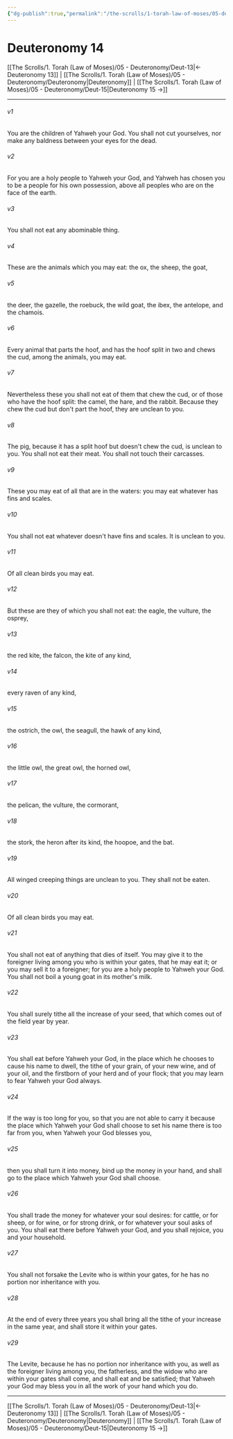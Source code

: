 ```yaml
---
{"dg-publish":true,"permalink":"/the-scrolls/1-torah-law-of-moses/05-deuteronomy/deut-14/","tags":["TheScrolls","TorahLawofMoses"]}
---
```



# Deuteronomy 14

[[The Scrolls/1. Torah (Law of Moses)/05 - Deuteronomy/Deut-13\|← Deuteronomy 13]] | [[The Scrolls/1. Torah (Law of Moses)/05 - Deuteronomy/Deuteronomy\|Deuteronomy]] | [[The Scrolls/1. Torah (Law of Moses)/05 - Deuteronomy/Deut-15\|Deuteronomy 15 →]]
***



###### v1 
You are the children of Yahweh your God. You shall not cut yourselves, nor make any baldness between your eyes for the dead. 

###### v2 
For you are a holy people to Yahweh your God, and Yahweh has chosen you to be a people for his own possession, above all peoples who are on the face of the earth. 

###### v3 
You shall not eat any abominable thing. 

###### v4 
These are the animals which you may eat: the ox, the sheep, the goat, 

###### v5 
the deer, the gazelle, the roebuck, the wild goat, the ibex, the antelope, and the chamois. 

###### v6 
Every animal that parts the hoof, and has the hoof split in two and chews the cud, among the animals, you may eat. 

###### v7 
Nevertheless these you shall not eat of them that chew the cud, or of those who have the hoof split: the camel, the hare, and the rabbit. Because they chew the cud but don't part the hoof, they are unclean to you. 

###### v8 
The pig, because it has a split hoof but doesn't chew the cud, is unclean to you. You shall not eat their meat. You shall not touch their carcasses. 

###### v9 
These you may eat of all that are in the waters: you may eat whatever has fins and scales. 

###### v10 
You shall not eat whatever doesn't have fins and scales. It is unclean to you. 

###### v11 
Of all clean birds you may eat. 

###### v12 
But these are they of which you shall not eat: the eagle, the vulture, the osprey, 

###### v13 
the red kite, the falcon, the kite of any kind, 

###### v14 
every raven of any kind, 

###### v15 
the ostrich, the owl, the seagull, the hawk of any kind, 

###### v16 
the little owl, the great owl, the horned owl, 

###### v17 
the pelican, the vulture, the cormorant, 

###### v18 
the stork, the heron after its kind, the hoopoe, and the bat. 

###### v19 
All winged creeping things are unclean to you. They shall not be eaten. 

###### v20 
Of all clean birds you may eat. 

###### v21 
You shall not eat of anything that dies of itself. You may give it to the foreigner living among you who is within your gates, that he may eat it; or you may sell it to a foreigner; for you are a holy people to Yahweh your God. You shall not boil a young goat in its mother's milk. 

###### v22 
You shall surely tithe all the increase of your seed, that which comes out of the field year by year. 

###### v23 
You shall eat before Yahweh your God, in the place which he chooses to cause his name to dwell, the tithe of your grain, of your new wine, and of your oil, and the firstborn of your herd and of your flock; that you may learn to fear Yahweh your God always. 

###### v24 
If the way is too long for you, so that you are not able to carry it because the place which Yahweh your God shall choose to set his name there is too far from you, when Yahweh your God blesses you, 

###### v25 
then you shall turn it into money, bind up the money in your hand, and shall go to the place which Yahweh your God shall choose. 

###### v26 
You shall trade the money for whatever your soul desires: for cattle, or for sheep, or for wine, or for strong drink, or for whatever your soul asks of you. You shall eat there before Yahweh your God, and you shall rejoice, you and your household. 

###### v27 
You shall not forsake the Levite who is within your gates, for he has no portion nor inheritance with you. 

###### v28 
At the end of every three years you shall bring all the tithe of your increase in the same year, and shall store it within your gates. 

###### v29 
The Levite, because he has no portion nor inheritance with you, as well as the foreigner living among you, the fatherless, and the widow who are within your gates shall come, and shall eat and be satisfied; that Yahweh your God may bless you in all the work of your hand which you do.

***
[[The Scrolls/1. Torah (Law of Moses)/05 - Deuteronomy/Deut-13\|← Deuteronomy 13]] | [[The Scrolls/1. Torah (Law of Moses)/05 - Deuteronomy/Deuteronomy\|Deuteronomy]] | [[The Scrolls/1. Torah (Law of Moses)/05 - Deuteronomy/Deut-15\|Deuteronomy 15 →]]
